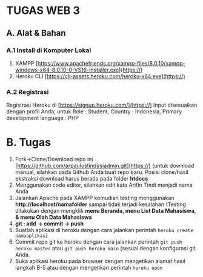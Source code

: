 # TUGAS WEB 3

## A. Alat & Bahan

### A.1 Install di Komputer Lokal

1. XAMPP [https://www.apachefriends.org/xampp-files/8.0.10/xampp-windows-x64-8.0.10-0-VS16-installer.exe](https://)
2. Heroku CLI [https://cli-assets.heroku.com/heroku-x64.exe](https://)

### A.2 Registrasi

Registrasi Heroku di [https://signup.heroku.com/](https://) Input disesuaikan dengan profil Anda, untuk Role : Student, Country : Indonesia, Primary development language : PHP

# B. Tugas

1. Fork->Clone/Download repo ini [https://github.com/arpaulustindi/siadmin.git](https://) (untuk download manual, silahkan pada Github Anda buat repo baru. Posisi clone/hasil ekstraksi download harus berada pada folder **htdocs**
2. Menggunakan code editor, silahkan edit kata Arifin Tindi menjadi nama Anda
3. Jalankan Apache pada XAMPP kemudian testing menggunakan **http://localhost/namafolder** sampai tidak terjadi kesalahan (Testing dilakukan dengan mengklik **menu Beranda, menu List Data Mahasiswa, & menu Olah Data Mahasiswa**
4. **git : add -> commit -> push**
5. Buatlah aplikasi di heroku dengan cara jalankan perintah `heroku create namaaplikasi`
6. Commit repo git ke heroku dengan cara jalankan perintah `git push heroku master` atau `git push heroku main` (sesuai dengan konfigurasi git Anda.
7. Buka aplikasi heroku pada browser dengan mengetikan alamat hasil langkah B-5 atau dengan mengetikan perintah `heroku open`
